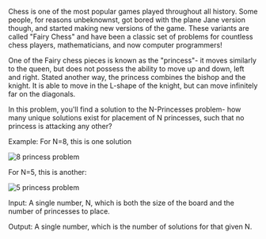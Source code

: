 Chess is one of the most popular games played throughout all history. Some people, for reasons unbeknownst, got bored with the plane Jane version though, and started making new versions of the game. These variants are called "Fairy Chess" and have been a classic set of problems for countless chess players, mathematicians, and now computer programmers!

One of the Fairy chess pieces is known as the "princess"- it moves similarly to the queen, but does not possess the ability to move up and down, left and right. Stated another way, the princess combines the bishop and the knight. It is able to move in the L-shape of the knight, but can move infinitely far on the diagonals.

In this problem, you'll find a solution to the N-Princesses problem- how many unique solutions exist for placement of N princesses, such that no princess is attacking any other?

Example: For N=8, this is one solution

![8 princess problem](http://i.imgur.com/MsXZN4H.png)

For N=5, this is another:

![5 princess problem](http://i.imgur.com/Ot4bXf2.png)

Input: A single number, N, which is both the size of the board and the number of princesses to place. 

Output: A single number, which is the number of solutions for that given N. 